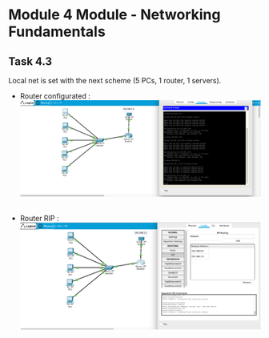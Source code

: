 # Module 4 Module - Networking Fundamentals

## Task 4.3

Local net is set with the next scheme (5 PCs, 1 router, 1 servers).</br>

- Router configurated :</br>
  ![1](./screenshots/1.png)</br></br>

- Router RIP :</br>
  ![1](./screenshots/2.png)
